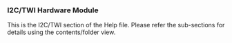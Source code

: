 <div class="section">

<div class="titlepage">

<div>

<div>

### <span id="i2c_twi_hardware_module"></span>I2C/TWI Hardware Module

</div>

</div>

</div>

This is the I2C/TWI section of the Help file. Please refer the
sub-sections for details using the contents/folder view.

</div>
